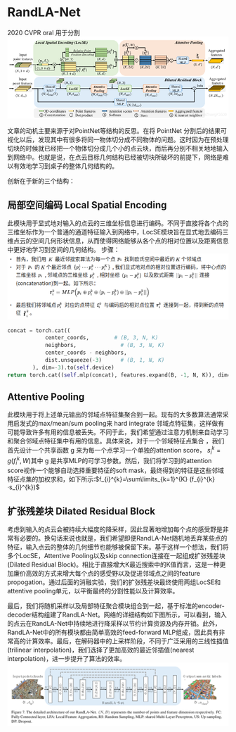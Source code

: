 # RandLA-Net
2020 CVPR oral 用于分割
![watermark,type_ZmFuZ3poZW5naGVpdGk,shadow_10,text_aHR0cHM6Ly9ibG9nLmNzZG4ubmV0L1poYW5nSzk1MDk=,size_16,color_FFFFFF,t_70](_v_images/20201121111450100_1429342267.png)

文章的动机主要来源于对PointNet等结构的反思。在将 PointNet 分割后的结果可视化以后，发现其中有很多将同一物体切分成不同物体的问题。这时因为在预处理切块的时候就已经把一个物体切分成几个小的点云块，而后再分别不相关地地输入到网络中。也就是说，在点云目标几何结构已经被切块所破坏的前提下，网络是难以有效地学习到桌子的整体几何结构的。

创新在于新的三个结构：
## 局部空间编码 Local Spatial Encoding
此模块用于显式地对输入的点云的三维坐标信息进行编码。不同于直接将各个点的三维坐标作为一个普通的通道特征输入到网络中，LocSE模块旨在显式地去编码三维点云的空间几何形状信息，从而使得网络能够从各个点的相对位置以及距离信息中更好地学习到空间的几何结构。
步骤：
![此模块用于显式地对输入的点云的三维坐标信息进行编码。不同于直接将各个点的三维坐标作为一个普通的通道特征输入到网络中，LocSE模块旨在显式地去编码三维点云的空间几何形状信息，从而使得网络能够从各个点的相对位置以及距离信息中更好地学习到空间的几何结构。](_v_images/20201122150834581_243456574.png)
```python
concat = torch.cat((
            center_coords,        # (B, 3, N, K)
            neighbors,              # (B, 3, N, K)
            center_coords - neighbors,
            dist.unsqueeze(-3)      # (B, 1, N, K)
        ), dim=-3).to(self.device)
return torch.cat((self.mlp(concat), features.expand(B, -1, N, K)), dim=-3)
```
## Attentive Pooling
此模块用于将上述单元输出的邻域点特征集聚合到一起。现有的大多数算法通常采用启发式的max/mean/sum pooling来 hard integrate 邻域点特征集，这样做有可能导致许多有用的信息被丢失。不同于此，我们希望通过注意力机制来自动学习和聚合邻域点特征集中有用的信息。具体来说，对于一个邻域特征点集合 ，我们首先设计一个共享函数 g 来为每一个点学习一个单独的attention score，
$s_{i}^{k}=g(f_{i}^{k},W)$其中 g 是共享MLP的可学习参数。然后，我们将学习到的attention score视作一个能够自动选择重要特征的soft mask，最终得到的特征是这些邻域特征点集的加权求和，如下所示:$f_{i}^{k}=\sum\limits_{k=1}^{K} (f_{i}^{k}·s_{i}^{k})$
## 扩张残差块 Dilated Residual Block
考虑到输入的点云会被持续大幅度的降采样，因此显著地增加每个点的感受野是非常有必要的。换句话来说也就是，我们希望即便RandLA-Net随机地丢弃某些点的特征，输入点云的整体的几何细节也能够被保留下来。基于这样一个想法，我们将多个LocSE，Attentive Pooling以及skip connection连接在一起组成扩张残差块(Dilated Residual Block)。相比于直接增大K最近搜索中的K值而言，这是一种更加廉价高效的方式来增大每个点的感受野以及促进邻域点之间的feature propogation。通过后面的消融实验，我们的扩张残差块最终使用两组LocSE和attentive pooling单元，以平衡最终的分割性能以及计算效率。

最后，我们将随机采样以及局部特征聚合模块组合到一起，基于标准的encoder-decoder结构组建了RandLA-Net。网络的详细结构如下图所示，可以看到，输入的点云在RandLA-Net中持续地进行降采样以节约计算资源及内存开销。此外，RandLA-Net中的所有模块都由简单高效的feed-forward MLP组成，因此具有非常高的计算效率。最后，在解码器中的上采样阶段，不同于广泛采用的三线性插值(trilinear interpolation)，我们选择了更加高效的最近邻插值(nearest interpolation)，进一步提升了算法的效率。
![2020-11-23 11-16-28 的屏幕截图](_v_images/20201123111701489_371555263.png)